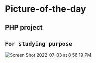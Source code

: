 # Picture-of-the-day

## PHP project 

## `For studying purpose` 

![Screen Shot 2022-07-03 at 8 56 19 PM](https://user-images.githubusercontent.com/21189063/177064554-a58d00a5-7a1a-4772-83cc-f884acad58ab.png)


